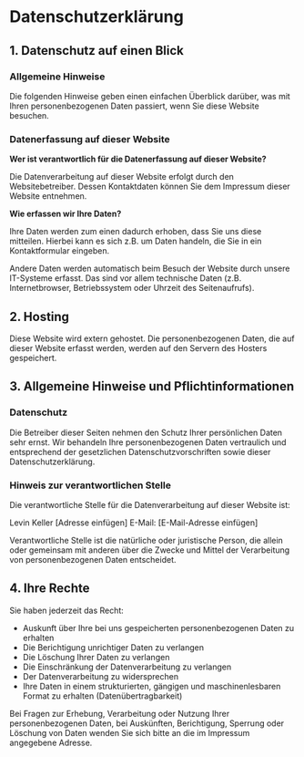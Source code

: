 # Datenschutzerklärung

## 1. Datenschutz auf einen Blick

### Allgemeine Hinweise

Die folgenden Hinweise geben einen einfachen Überblick darüber, was mit Ihren personenbezogenen Daten passiert, wenn Sie diese Website besuchen.

### Datenerfassung auf dieser Website

**Wer ist verantwortlich für die Datenerfassung auf dieser Website?**

Die Datenverarbeitung auf dieser Website erfolgt durch den Websitebetreiber. Dessen Kontaktdaten können Sie dem Impressum dieser Website entnehmen.

**Wie erfassen wir Ihre Daten?**

Ihre Daten werden zum einen dadurch erhoben, dass Sie uns diese mitteilen. Hierbei kann es sich z.B. um Daten handeln, die Sie in ein Kontaktformular eingeben.

Andere Daten werden automatisch beim Besuch der Website durch unsere IT-Systeme erfasst. Das sind vor allem technische Daten (z.B. Internetbrowser, Betriebssystem oder Uhrzeit des Seitenaufrufs).

## 2. Hosting

Diese Website wird extern gehostet. Die personenbezogenen Daten, die auf dieser Website erfasst werden, werden auf den Servern des Hosters gespeichert.

## 3. Allgemeine Hinweise und Pflichtinformationen

### Datenschutz

Die Betreiber dieser Seiten nehmen den Schutz Ihrer persönlichen Daten sehr ernst. Wir behandeln Ihre personenbezogenen Daten vertraulich und entsprechend der gesetzlichen Datenschutzvorschriften sowie dieser Datenschutzerklärung.

### Hinweis zur verantwortlichen Stelle

Die verantwortliche Stelle für die Datenverarbeitung auf dieser Website ist:

Levin Keller
[Adresse einfügen]
E-Mail: [E-Mail-Adresse einfügen]

Verantwortliche Stelle ist die natürliche oder juristische Person, die allein oder gemeinsam mit anderen über die Zwecke und Mittel der Verarbeitung von personenbezogenen Daten entscheidet.

## 4. Ihre Rechte

Sie haben jederzeit das Recht:
- Auskunft über Ihre bei uns gespeicherten personenbezogenen Daten zu erhalten
- Die Berichtigung unrichtiger Daten zu verlangen
- Die Löschung Ihrer Daten zu verlangen
- Die Einschränkung der Datenverarbeitung zu verlangen
- Der Datenverarbeitung zu widersprechen
- Ihre Daten in einem strukturierten, gängigen und maschinenlesbaren Format zu erhalten (Datenübertragbarkeit)

Bei Fragen zur Erhebung, Verarbeitung oder Nutzung Ihrer personenbezogenen Daten, bei Auskünften, Berichtigung, Sperrung oder Löschung von Daten wenden Sie sich bitte an die im Impressum angegebene Adresse.
